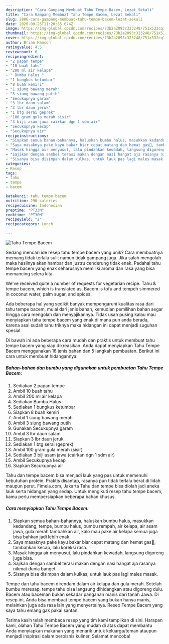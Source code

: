 ```yaml
---
description: "Cara Gampang Membuat Tahu Tempe Bacem, Lezat Sekali"
title: "Cara Gampang Membuat Tahu Tempe Bacem, Lezat Sekali"
slug: 2886-cara-gampang-membuat-tahu-tempe-bacem-lezat-sekali
date: 2020-09-25T11:20:55.674Z
image: https://img-global.cpcdn.com/recipes/73b2a2093c323248/751x532cq70/tahu-tempe-bacem-foto-resep-utama.jpg
thumbnail: https://img-global.cpcdn.com/recipes/73b2a2093c323248/751x532cq70/tahu-tempe-bacem-foto-resep-utama.jpg
cover: https://img-global.cpcdn.com/recipes/73b2a2093c323248/751x532cq70/tahu-tempe-bacem-foto-resep-utama.jpg
author: Brian Hanson
ratingvalue: 4.5
reviewcount: 6
recipeingredient:
- "2 papan tempe"
- "10 buah tahu"
- "200 ml air kelapa"
- " Bumbu Halus "
- "1 bungkus ketumbar"
- "8 buah kemiri"
- "1 siung bawang merah"
- "3 siung bawang putih"
- "Secukupnya garam"
- "3 lbr daun salam"
- "3 lbr daun jeruk"
- "1 btg serai geprek"
- "100 gram gula merah sisir"
- "3 biji asam jawa cairkan dgn 1 sdm air"
- "Secukupnya kecap"
- "Secukupnya air"
recipeinstructions:
- "Siapkan semua bahan-bahannya, haluskan bumbu halus, masukkan kedandang, tempe, bumbu halus, bumbu rempah, air kelapa, air asam jawa, gula merah tambahkan air, kalo mau pake air kelapa semua juga bisa bahkan jadi lebih enak."
- "Saya masaknya pake kayu bakar biar cepat matang dan hemat gas🤭, tambahkan kecap, lalu koreksi rasa."
- "Masak hingga air menyusut, lalu pindahkan kewadah, langsung digoreng juga bisa."
- "Sajikan dengan sambel terasi makan dengan nasi hangat aja rasanya nikmat dunia banget."
- "Sisanya bisa disimpan dalam kulkas, untuk lauk pas lagi males masak."
categories:
- Resep
tags:
- tahu
- tempe
- bacem

katakunci: tahu tempe bacem 
nutrition: 296 calories
recipecuisine: Indonesian
preptime: "PT33M"
cooktime: "PT30M"
recipeyield: "2"
recipecategory: Lunch

---
```



![Tahu Tempe Bacem](https://img-global.cpcdn.com/recipes/73b2a2093c323248/751x532cq70/tahu-tempe-bacem-foto-resep-utama.jpg)

Sedang mencari ide resep tahu tempe bacem yang unik? Cara membuatnya memang tidak terlalu sulit namun tidak gampang juga. Jika salah mengolah maka hasilnya akan hambar dan justru cenderung tidak enak. Padahal tahu tempe bacem yang enak seharusnya memiliki aroma dan rasa yang bisa memancing selera kita.

We&#39;ve received quite a number of requests for vegetarian recipe. Tahu &amp; tempe bacem, which is translated as. Bacem is tofu and tempeh simmered in coconut water, palm sugar, and spices.

Ada beberapa hal yang sedikit banyak mempengaruhi kualitas rasa dari tahu tempe bacem, mulai dari jenis bahan, kemudian pemilihan bahan segar hingga cara mengolah dan menyajikannya. Tidak usah pusing kalau mau menyiapkan tahu tempe bacem yang enak di mana pun anda berada, karena asal sudah tahu triknya maka hidangan ini dapat menjadi suguhan spesial.


Di bawah ini ada beberapa cara mudah dan praktis untuk membuat tahu tempe bacem yang siap dikreasikan. Anda dapat menyiapkan Tahu Tempe Bacem menggunakan 16 jenis bahan dan 5 langkah pembuatan. Berikut ini cara untuk membuat hidangannya.

<!--inarticleads1-->

##### Bahan-bahan dan bumbu yang digunakan untuk pembuatan Tahu Tempe Bacem:

1. Sediakan 2 papan tempe
1. Ambil 10 buah tahu
1. Ambil 200 ml air kelapa
1. Sediakan  Bumbu Halus :
1. Sediakan 1 bungkus ketumbar
1. Siapkan 8 buah kemiri
1. Ambil 1 siung bawang merah
1. Ambil 3 siung bawang putih
1. Gunakan Secukupnya garam
1. Ambil 3 lbr daun salam
1. Siapkan 3 lbr daun jeruk
1. Sediakan 1 btg serai (geprek)
1. Ambil 100 gram gula merah (sisir)
1. Sediakan 3 biji asam jawa (cairkan dgn 1 sdm air)
1. Ambil Secukupnya kecap
1. Siapkan Secukupnya air


Tahu dan tempe bacem bisa menjadi lauk yang pas untuk memenuhi kebutuhan protein. Praktis disantap, rasanya pun tidak terlalu berat di lidah maupun perut. Fimela.com, Jakarta Tahu dan tempe bisa diolah jadi aneka lauk serta hidangan yang sedap. Untuk mengikuti resep tahu tempe bacem, kamu perlu mempersiapkan beberapa bahan khusus. 

<!--inarticleads2-->

##### Cara menyiapkan Tahu Tempe Bacem:

1. Siapkan semua bahan-bahannya, haluskan bumbu halus, masukkan kedandang, tempe, bumbu halus, bumbu rempah, air kelapa, air asam jawa, gula merah tambahkan air, kalo mau pake air kelapa semua juga bisa bahkan jadi lebih enak.
1. Saya masaknya pake kayu bakar biar cepat matang dan hemat gas🤭, tambahkan kecap, lalu koreksi rasa.
1. Masak hingga air menyusut, lalu pindahkan kewadah, langsung digoreng juga bisa.
1. Sajikan dengan sambel terasi makan dengan nasi hangat aja rasanya nikmat dunia banget.
1. Sisanya bisa disimpan dalam kulkas, untuk lauk pas lagi males masak.


Tempe dan tahu bacem direndam dalam air kelapa dan gula merah. Setelah bumbu meresap, tempe tahu bisa langsung dihidangkan atau digoreng dulu. Bacem atau baceman bukan sekadar panganan manis dari tanah Jawa. Di resep ini, Anda bisa membuat tempe bacem yang bukan hanya manis, melainkan juga ada rasa lain yang menyertainya. Resep Tempe Bacem yang saya tahu emang gak pakai santan. 

Terima kasih telah membaca resep yang tim kami tampilkan di sini. Harapan kami, olahan Tahu Tempe Bacem yang mudah di atas dapat membantu Anda menyiapkan makanan yang menarik untuk keluarga/teman ataupun menjadi inspirasi dalam berbisnis kuliner. Selamat mencoba!
